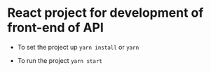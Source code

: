 # React project for development of front-end of API

- To set the project up
  `yarn install`
  or
  `yarn`

- To run the project
  `yarn start`
